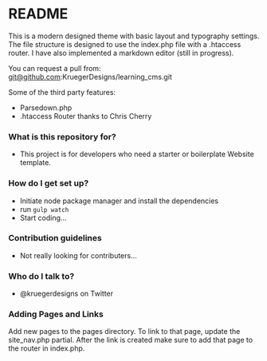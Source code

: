 # README #

This is a modern designed theme with basic layout and typography settings. The file structure is designed to use the index.php file with a .htaccess router. I have also implemented a markdown editor (still in progress).

You can request a pull from: git@github.com:KruegerDesigns/learning_cms.git

Some of the third party features:
* Parsedown.php
* .htaccess Router thanks to Chris Cherry

### What is this repository for? ###

* This project is for developers who need a starter or boilerplate Website template.

### How do I get set up? ###

* Initiate node package manager and install the dependencies
* run `gulp watch`
* Start coding... 

### Contribution guidelines ###

* Not really looking for contributers...

### Who do I talk to? ###

* @kruegerdesigns on Twitter

### Adding Pages and Links ###

Add new pages to the pages directory.
To link to that page, update the site_nav.php partial. After the link is created make sure to add that page to the router in index.php.

